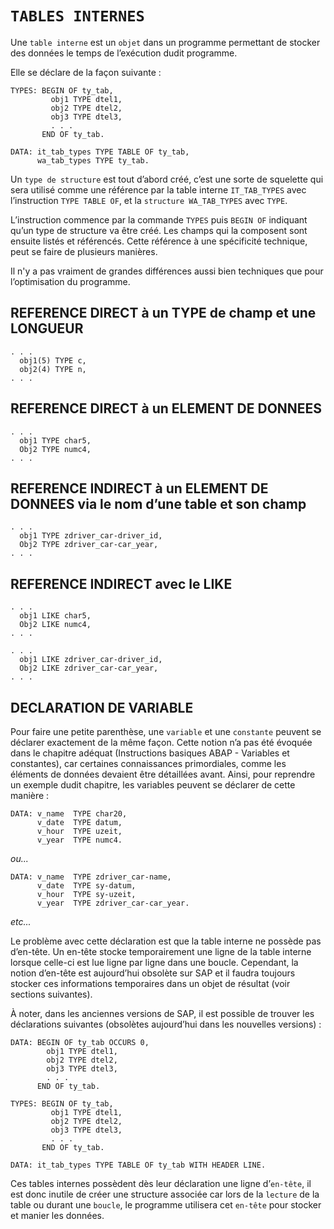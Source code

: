 # **`TABLES INTERNES`**

Une `table interne` est un `objet` dans un programme permettant de stocker des données le temps de l’exécution dudit programme.

Elle se déclare de la façon suivante :

```JS
TYPES: BEGIN OF ty_tab,
         obj1 TYPE dtel1,
         obj2 TYPE dtel2,
         obj3 TYPE dtel3,
         . . .
       END OF ty_tab.

DATA: it_tab_types TYPE TABLE OF ty_tab,
      wa_tab_types TYPE ty_tab.
```

Un `type de structure` est tout d’abord créé, c’est une sorte de squelette qui sera utilisé comme une référence par la table interne `IT_TAB_TYPES` avec l’instruction `TYPE TABLE OF`, et la `structure WA_TAB_TYPES` avec `TYPE`.

L’instruction commence par la commande `TYPES` puis `BEGIN OF` indiquant qu’un type de structure va être créé. Les champs qui la composent sont ensuite listés et référencés. Cette référence à une spécificité technique, peut se faire de plusieurs manières.

Il n'y a pas vraiment de grandes différences aussi bien techniques que pour l’optimisation du programme.

## **REFERENCE DIRECT à un TYPE de champ et une LONGUEUR**

```JS
. . .
  obj1(5) TYPE c,
  obj2(4) TYPE n,
. . .
```

## **REFERENCE DIRECT à un ELEMENT DE DONNEES**

```JS
. . .
  obj1 TYPE char5,
  Obj2 TYPE numc4,
. . .
```

## **REFERENCE INDIRECT à un ELEMENT DE DONNEES via le nom d’une table et son champ**

```JS
. . .
  obj1 TYPE zdriver_car-driver_id,
  Obj2 TYPE zdriver_car-car_year,
. . .
```

## **REFERENCE INDIRECT avec le LIKE**

```JS
. . .
  obj1 LIKE char5,
  Obj2 LIKE numc4,
. . .
```

```JS
. . .
  obj1 LIKE zdriver_car-driver_id,
  Obj2 LIKE zdriver_car-car_year,
. . .
```

## **DECLARATION DE VARIABLE**

Pour faire une petite parenthèse, une `variable` et une `constante` peuvent se déclarer exactement de la même façon. Cette notion n’a pas été évoquée dans le chapitre adéquat (Instructions basiques ABAP - Variables et constantes), car certaines connaissances primordiales, comme les éléments de données devaient être détaillées avant. Ainsi, pour reprendre un exemple dudit chapitre, les variables peuvent se déclarer de cette manière :

```JS
DATA: v_name  TYPE char20,
      v_date  TYPE datum,
      v_hour  TYPE uzeit,
      v_year  TYPE numc4.
```

_ou..._

```JS
DATA: v_name  TYPE zdriver_car-name,
      v_date  TYPE sy-datum,
      v_hour  TYPE sy-uzeit,
      v_year  TYPE zdriver_car-car_year.
```

_etc..._

Le problème avec cette déclaration est que la table interne ne possède pas d’en-tête. Un en-tête stocke temporairement une ligne de la table interne lorsque celle-ci est lue ligne par ligne dans une boucle. Cependant, la notion d’en-tête est aujourd’hui obsolète sur SAP et il faudra toujours stocker ces informations temporaires dans un objet de résultat (voir sections suivantes).

À noter, dans les anciennes versions de SAP, il est possible de trouver les déclarations suivantes (obsolètes aujourd’hui dans les nouvelles versions) :

```JS
DATA: BEGIN OF ty_tab OCCURS 0,
        obj1 TYPE dtel1,
        obj2 TYPE dtel2,
        obj3 TYPE dtel3,
        . . .
      END OF ty_tab.
```

```JS
TYPES: BEGIN OF ty_tab,
         obj1 TYPE dtel1,
         obj2 TYPE dtel2,
         obj3 TYPE dtel3,
         . . .
       END OF ty_tab.

DATA: it_tab_types TYPE TABLE OF ty_tab WITH HEADER LINE.
```

Ces tables internes possèdent dès leur déclaration une ligne d’`en-tête`, il est donc inutile de créer une structure associée car lors de la `lecture` de la table ou durant une `boucle`, le programme utilisera cet `en-tête` pour stocker et manier les données.

